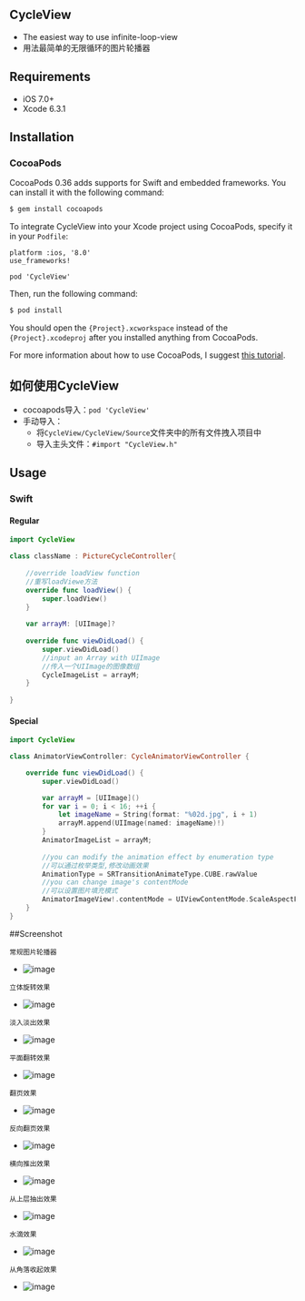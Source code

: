 ## CycleView

* The easiest way to use infinite-loop-view
* 用法最简单的无限循环的图片轮播器

## Requirements

* iOS 7.0+ 
* Xcode 6.3.1

## Installation

### CocoaPods

CocoaPods 0.36 adds supports for Swift and embedded frameworks. You can install it with the following command:

```bash
$ gem install cocoapods
```

To integrate CycleView into your Xcode project using CocoaPods, specify it in your `Podfile`:

```
platform :ios, '8.0'
use_frameworks!

pod 'CycleView'
```

Then, run the following command:

```bash
$ pod install
```

You should open the `{Project}.xcworkspace` instead of the `{Project}.xcodeproj` after you installed anything from CocoaPods.

For more information about how to use CocoaPods, I suggest [this tutorial](http://www.raywenderlich.com/64546/introduction-to-cocoapods-2).

## 如何使用CycleView
* cocoapods导入：`pod 'CycleView'`
* 手动导入：
    * 将`CycleView/CycleView/Source`文件夹中的所有文件拽入项目中
    * 导入主头文件：`#import "CycleView.h"`

## Usage

### Swift
#### Regular

```swift
import CycleView

class className : PictureCycleController{
    
    //override loadView function
    //重写loadViewe方法
    override func loadView() {
        super.loadView()
    }
    
    var arrayM: [UIImage]?
    
    override func viewDidLoad() {
        super.viewDidLoad()
        //input an Array with UIImage
        //传入一个UIImage的图像数组
        CycleImageList = arrayM;
    }
    
}

```

#### Special
```swift
import CycleView

class AnimatorViewController: CycleAnimatorViewController {

    override func viewDidLoad() {
        super.viewDidLoad()

        var arrayM = [UIImage]()
        for var i = 0; i < 16; ++i {
            let imageName = String(format: "%02d.jpg", i + 1)
            arrayM.append(UIImage(named: imageName)!)
        }
        AnimatorImageList = arrayM;
        
        //you can modify the animation effect by enumeration type
        //可以通过枚举类型,修改动画效果
        AnimationType = SRTransitionAnimateType.CUBE.rawValue
        //you can change image's contentMode
        //可以设置图片填充模式
        AnimatorImageView!.contentMode = UIViewContentMode.ScaleAspectFit
    }
}
```

##Screenshot

```
常规图片轮播器
```
* ![image](https://github.com/SarielTang/ScreenShot/blob/master/CycleViewIntroduce1.gif)

```
立体旋转效果
```
* ![image](https://github.com/SarielTang/ScreenShot/blob/master/CycleViewIntroduce2.gif)

```
淡入淡出效果
```
* ![image](https://github.com/SarielTang/ScreenShot/blob/master/CycleViewIntroduce3.gif)

```
平面翻转效果
```
* ![image](https://github.com/SarielTang/ScreenShot/blob/master/CycleViewIntroduce4.gif)

```
翻页效果
```
* ![image](https://github.com/SarielTang/ScreenShot/blob/master/CycleViewIntroduce5.gif)

```
反向翻页效果
```
* ![image](https://github.com/SarielTang/ScreenShot/blob/master/CycleViewIntroduce6.gif)

```
横向推出效果
```
* ![image](https://github.com/SarielTang/ScreenShot/blob/master/CycleViewIntroduce7.gif)

```
从上层抽出效果
```
* ![image](https://github.com/SarielTang/ScreenShot/blob/master/CycleViewIntroduce8.gif)

```
水滴效果
```
* ![image](https://github.com/SarielTang/ScreenShot/blob/master/CycleViewIntroduce9.gif)

```
从角落收起效果
```
* ![image](https://github.com/SarielTang/ScreenShot/blob/master/CycleViewIntroduce10.gif)

